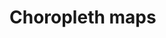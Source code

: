 # Choropleth maps

[](http://www.scriptscoop2.com/t/9bec270a9183/canadian-census-map-division-in-r.html)
